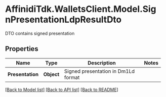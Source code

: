 # AffinidiTdk.WalletsClient.Model.SignPresentationLdpResultDto
DTO contains signed presentation

## Properties

Name | Type | Description | Notes
------------ | ------------- | ------------- | -------------
**Presentation** | **Object** | Signed presentation in Dm1Ld format | 

[[Back to Model list]](../README.md#documentation-for-models) [[Back to API list]](../README.md#documentation-for-api-endpoints) [[Back to README]](../README.md)

